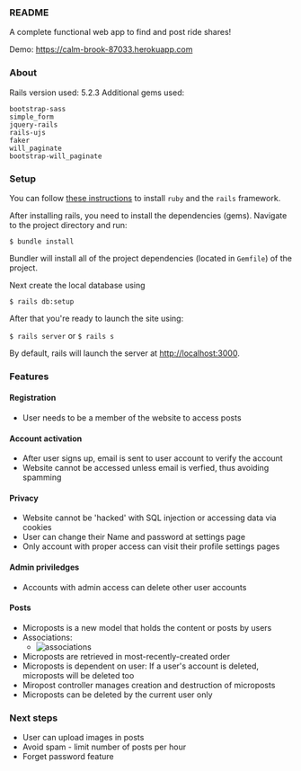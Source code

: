 ### README

A complete functional web app to find and post ride shares!

Demo: https://calm-brook-87033.herokuapp.com

### About

Rails version used: 5.2.3
Additional gems used:
```
bootstrap-sass
simple_form
jquery-rails
rails-ujs
faker
will_paginate
bootstrap-will_paginate
```

### Setup

You can follow [these instructions](https://www.tutorialspoint.com/ruby-on-rails/rails-installation.htm) to install `ruby` and the `rails` framework.

After installing rails, you need to install the dependencies (gems). Navigate to the project directory and run:

`$ bundle install`

Bundler will install all of the project dependencies (located in `Gemfile`) of the project.

Next create the local database using

`$ rails db:setup`

After that you're ready to launch the site using:

`$ rails server` or `$ rails s `

By default, rails will launch the server at [http://localhost:3000](http://localhost:3000).

### Features

#### Registration
 - User needs to be a member of the website to access posts
 
#### Account activation
 - After user signs up, email is sent to user account to verify the account
 - Website cannot be accessed unless email is verfied, thus avoiding spamming

#### Privacy
 - Website cannot be 'hacked' with SQL injection or accessing data via cookies
 - User can change their Name and password at settings page
 - Only account with proper access can visit their profile settings pages

#### Admin priviledges
 - Accounts with admin access can delete other user accounts
 
#### Posts

 - Microposts is a new model that holds the content or posts by users
 - Associations: 
    - ![associations](https://imgur.com/cR9I8jt)
 - Microposts are retrieved in most-recently-created order
 - Microposts is dependent on user: If a user's account is deleted, microposts will be deleted too
 - Miropost controller manages creation and destruction of microposts
 - Microposts can be deleted by the current user only
 
 ### Next steps
  - User can upload images in posts
  - Avoid spam - limit number of posts per hour
  - Forget password feature
  

